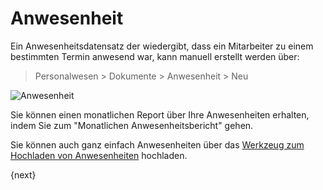 <!-- add-breadcrumbs -->
# Anwesenheit


Ein Anwesenheitsdatensatz der wiedergibt, dass ein Mitarbeiter zu einem bestimmten Termin anwesend war, kann manuell erstellt werden über:

> Personalwesen > Dokumente > Anwesenheit > Neu

<img class="screenshot" alt="Anwesenheit" src="{{docs_base_url}}/assets/img/human-resources/attendence.png">

Sie können einen monatlichen Report über Ihre Anwesenheiten erhalten, indem Sie zum "Monatlichen Anwesenheitsbericht" gehen.

Sie können auch ganz einfach Anwesenheiten über das [Werkzeug zum Hochladen von Anwesenheiten](/docs/v12/user/manual/de/human-resources/tools/upload-attendance.html) hochladen.

{next}
